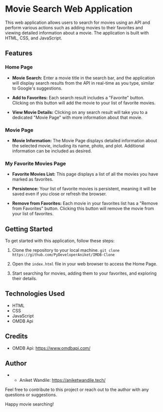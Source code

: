 # Movie Search Web Application

This web application allows users to search for movies using an API and perform various actions such as adding movies to their favorites and viewing detailed information about a movie. The application is built with HTML, CSS, and JavaScript.

## Features

### Home Page

- **Movie Search:** Enter a movie title in the search bar, and the application will display search results from the API in real-time as you type, similar to Google's suggestions.

- **Add to Favorites:** Each search result includes a "Favorite" button. Clicking on this button will add the movie to your list of favorite movies.

- **View Movie Details:** Clicking on any search result will take you to a dedicated "Movie Page" with more information about that movie.

### Movie Page

- **Movie Information:** The Movie Page displays detailed information about the selected movie, including its name, photo, and plot. Additional information can be included as desired.

### My Favorite Movies Page

- **Favorite Movies List:** This page displays a list of all the movies you have marked as favorites.

- **Persistence:** Your list of favorite movies is persistent, meaning it will be saved even if you close or refresh the browser.

- **Remove from Favorites:** Each movie in your favorites list has a "Remove from Favorites" button. Clicking this button will remove the movie from your list of favorites.

## Getting Started

To get started with this application, follow these steps:

1. Clone the repository to your local machine.
```git clone https://github.com/PyDeveloperAniket/IMDB-Clone```

2. Open the `index.html` file in your web browser to access the Home Page.

3. Start searching for movies, adding them to your favorites, and exploring their details.

## Technologies Used

- HTML
- CSS
- JavaScript
- OMDB Api

## Credits

- OMDB Api: https://www.omdbapi.com/

## Author

- - Aniket Wandile: https://aniketwandile.tech/

Feel free to contribute to this project or reach out to the author with any questions or suggestions.

Happy movie searching!
